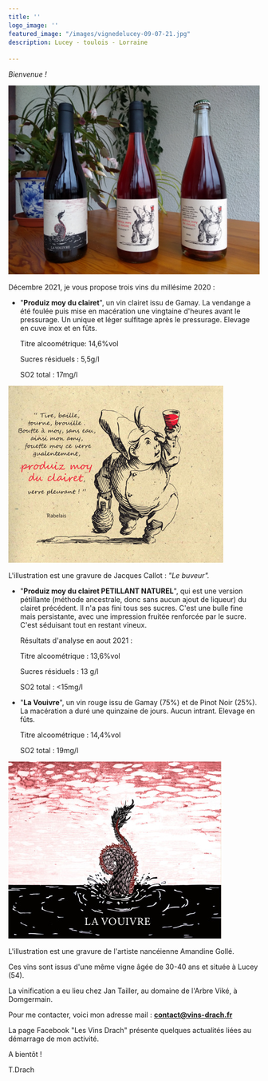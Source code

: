 ```yaml
---
title: ''
logo_image: ''
featured_image: "/images/vignedelucey-09-07-21.jpg"
description: Lucey - toulois - Lorraine

---
```

_Bienvenue !_

![](/images/img_20211115_142513834.jpg)

Décembre 2021, je vous propose trois vins du millésime 2020 :

* "**Produiz moy du clairet**", un vin clairet issu de Gamay. La vendange a été foulée puis mise en macération une vingtaine d'heures avant le pressurage. Un unique et léger sulfitage après le pressurage. Elevage en cuve inox et en fûts.

  Titre alcoométrique: 14,6%vol

  Sucres résiduels : 5,5g/l

  SO2 total : 17mg/l

![](images/clairet-test-3.jpg)

L'illustration est une gravure de Jacques Callot : _"Le buveur"._

* "**Produiz moy du clairet PETILLANT NATUREL**", qui est une version pétillante (méthode ancestrale, donc sans aucun ajout de liqueur) du clairet précédent. Il n'a pas fini tous ses sucres. C'est une bulle fine mais persistante, avec une impression fruitée renforcée par le sucre. C'est séduisant tout en restant vineux.

  Résultats d'analyse en aout 2021 :

  Titre alcoométrique : 13,6%vol

  Sucres résiduels : 13 g/l

  SO2 total : <15mg/l
* "**La Vouivre**",  un vin rouge issu de Gamay (75%) et de Pinot Noir (25%). La macération a duré une quinzaine de jours. Aucun intrant. Elevage en fûts.

  Titre alcoométrique : 14,4%vol

  SO2 total : 19mg/l

![](images/la-vouivre_test4-2.jpg)

L'illustration est une gravure de l'artiste nancéienne Amandine Gollé.

Ces vins sont issus d'une même vigne âgée de 30-40 ans et située à Lucey (54).

La vinification a eu lieu chez Jan Tailler, au domaine de l'Arbre Viké, à Domgermain.

Pour me contacter, voici mon adresse mail : [**contact@vins-drach.fr**](mailto:contact@vins-drach.fr)

La page Facebook "Les Vins Drach" présente quelques actualités liées au démarrage de mon activité.

A bientôt !

T.Drach